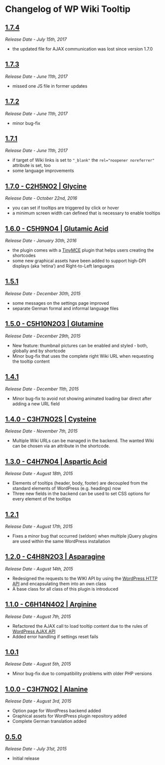 # Changelog of WP Wiki Tooltip

## [1.7.4]
*Release Date - July 15th, 2017*

* the updated file for AJAX communication was lost since version 1.7.0

## [1.7.3]
*Release Date - June 11th, 2017*

* missed one JS file in former updates

## [1.7.2]
*Release Date - June 11th, 2017*

* minor bug-fix

## [1.7.1]
*Release Date - June 11th, 2017*

* if target of Wiki links is set to `"_blank"` the `rel="noopener noreferrer"` attribute is set, too
* some language improvements

## [1.7.0 - C2H5NO2 | Glycine]
*Release Date - October 22nd, 2016*

* you can set if tooltips are triggered by click or hover
* a minimum screen width can defined that is necessary to enable tooltips

## [1.6.0 - C5H9NO4 | Glutamic Acid]
*Release Date - January 30th, 2016*

* the plugin comes with a [TinyMCE](https://codex.wordpress.org/TinyMCE) plugin that helps users creating the shortcodes
* some new graphical assets have been added to support high-DPI displays (aka ‘retina’) and Right-to-Left languages

## [1.5.1]
*Release Date - December 30th, 2015*

* some messages on the settings page improved
* separate German formal and informal language files

## [1.5.0 - C5H10N2O3 | Glutamine]
*Release Date - December 29th, 2015*

* New feature: thumbnail pictures can be enabled and styled - both, globally and by shortcode
* Minor bug-fix that uses the complete right Wiki URL when requesting the tooltip content

## [1.4.1]
*Release Date - December 11th, 2015*

* Minor bug-fix to avoid not showing animated loading bar direct after adding a new URL field

## [1.4.0 - C3H7NO2S | Cysteine]
*Release Date - November 7th, 2015*

* Multiple Wiki URLs can be managed in the backend. The wanted Wiki can be chosen via an attribute in the shortcode.

## [1.3.0 - C4H7NO4 | Aspartic Acid]
*Release Date - August 18th, 2015*

* Elements of tooltips (header, body, footer) are decoupled from the standard elements of WordPress (e.g. headings) now
* Three new fields in the backend can be used to set CSS options for every element of the tooltips

## [1.2.1]
*Release Date - August 17th, 2015*

* Fixes a minor bug that occurred (seldom) when multiple jQuery plugins are used within the same WordPress installation

## [1.2.0 - C4H8N2O3 | Asparagine]
*Release Date - August 14th, 2015*

* Redesigned the requests to the WIKI API by using the [WordPress HTTP API](http://codex.wordpress.org/HTTP_API) and encapsulating them into an own class
* A base class for all class of this plugin is introduced

## [1.1.0 - C6H14N4O2 | Arginine]
*Release Date - August 7th, 2015*

* Refactored the AJAX call to load tooltip content due to the rules of [WordPress AJAX API](https://codex.wordpress.org/AJAX_in_Plugins)
* Added error handling if settings reset fails

## [1.0.1]
*Release Date - August 5th, 2015*

* Minor bug-fix due to compatibility problems with older PHP versions

## [1.0.0 - C3H7NO2 | Alanine]
*Release Date - August 3rd, 2015*

* Option page for WordPress backend added
* Graphical assets for WordPress plugin repository added
* Complete German translation added

## [0.5.0]
*Release Date - July 31st, 2015*

* Initial release

[1.7.4]: https://github.com/nida78/wp-wiki-tooltip/releases/tag/1.7.4
[1.7.3]: https://github.com/nida78/wp-wiki-tooltip/releases/tag/1.7.3
[1.7.2]: https://github.com/nida78/wp-wiki-tooltip/releases/tag/1.7.2
[1.7.1]: https://github.com/nida78/wp-wiki-tooltip/releases/tag/1.7.1
[1.7.0 - C2H5NO2 | Glycine]: https://github.com/nida78/wp-wiki-tooltip/releases/tag/1.7.0
[1.6.0 - C5H9NO4 | Glutamic Acid]: https://github.com/nida78/wp-wiki-tooltip/releases/tag/1.6.0
[1.5.1]: https://github.com/nida78/wp-wiki-tooltip/releases/tag/1.5.1
[1.5.0 - C5H10N2O3 | Glutamine]: https://github.com/nida78/wp-wiki-tooltip/releases/tag/1.5.0
[1.4.1]: https://github.com/nida78/wp-wiki-tooltip/releases/tag/1.4.1
[1.4.0 - C3H7NO2S | Cysteine]: https://github.com/nida78/wp-wiki-tooltip/releases/tag/1.4.0
[1.3.0 - C4H7NO4 | Aspartic Acid]: https://github.com/nida78/wp-wiki-tooltip/releases/tag/1.3.0
[1.2.1]: https://github.com/nida78/wp-wiki-tooltip/releases/tag/1.2.1
[1.2.0 - C4H8N2O3 | Asparagine]: https://github.com/nida78/wp-wiki-tooltip/releases/tag/1.2.0
[1.1.0 - C6H14N4O2 | Arginine]: https://github.com/nida78/wp-wiki-tooltip/releases/tag/1.1.0
[1.0.1]: https://github.com/nida78/wp-wiki-tooltip/releases/tag/1.0.1
[1.0.0 - C3H7NO2 | Alanine]: https://github.com/nida78/wp-wiki-tooltip/releases/tag/1.0
[0.5.0]: https://github.com/nida78/wp-wiki-tooltip/releases/tag/0.5